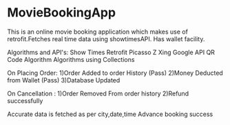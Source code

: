 # MovieBookingApp
This is an online movie booking application which makes use of retrofit.Fetches real time data using showtimesAPI.
Has wallet facility.

Algorithms and API's:
Show Times
Retrofit
Picasso
Z Xing
Google API
QR Code Algorithm
Algorithms using Collections


On Placing Order:
  1)Order Added to order History (Pass)
	2)Money Deducted from Wallet (Pass)
	3)Database Updated

On Cancellation :
1)Order Removed From order history
	2)Refund successfully

Accurate data is fetched as per city,date,time
Advance booking success
